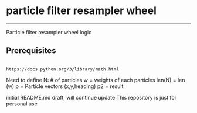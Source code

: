 # particle filter resampler wheel
---
Particle filter resampler wheel logic

## Prerequisites ##
```

https://docs.python.org/3/library/math.html
```
Need to define 
N: # of particles
w =  weights of each particles len(N) = len (w)
p = Particle vectors (x,y,heading)
p2 =  result

initial README.md draft, will continue update
This repository is just for personal use


